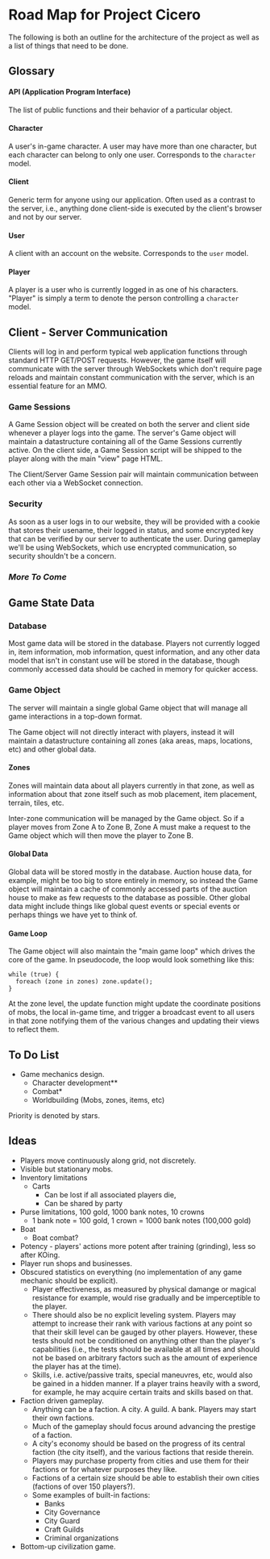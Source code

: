 # Road Map for Project Cicero

The following is both an outline for the architecture of the project as well as a list of things that need to be done.

## Glossary

#### API (Application Program Interface)

The list of public functions and their behavior of a particular object.

#### Character

A user's in-game character. A user may have more than one character, but each character can belong to only one user. Corresponds to the `character` model.

#### Client

Generic term for anyone using our application. Often used as a contrast to the server, i.e., anything done client-side is executed by the client's browser and not by our server.

#### User 

A client with an account on the website. Corresponds to the `user` model.

#### Player

A player is a user who is currently logged in as one of his characters. "Player" is simply a term to denote the person controlling a `character` model.

## Client - Server Communication

Clients will log in and perform typical web application functions through standard HTTP GET/POST requests. However, the game itself will communicate with the server through WebSockets which don't require page reloads and maintain constant communication with the server, which is an essential feature for an MMO. 

### Game Sessions

A Game Session object will be created on both the server and client side whenever a player logs into the game. The server's Game object will maintain a datastructure containing all of the Game Sessions currently active. On the client side, a Game Session script will be shipped to the player along with the main "view" page HTML.

The Client/Server Game Session pair will maintain communication between each other via a WebSocket connection. 

### Security

As soon as a user logs in to our website, they will be provided with a cookie that stores their usename, their logged in status, and some encrypted key that can be verified by our server to authenticate the user. During gameplay we'll be using WebSockets, which use encrypted communication, so security shouldn't be a concern.

### *More To Come*

## Game State Data

### Database

Most game data will be stored in the database. Players not currently logged in, item information, mob information, quest information, and any other data model that isn't in constant use will be stored in the database, though commonly accessed data should be cached in memory for quicker access.

### Game Object

The server will maintain a single global Game object that will manage all game interactions in a top-down format. 

The Game object will not directly interact with players, instead it will maintain a datastructure containing all zones (aka areas, maps, locations, etc) and other global data. 

#### Zones

Zones will maintain data about all players currently in that zone, as well as information about that zone itself such as mob placement, item placement, terrain, tiles, etc. 

Inter-zone communication will be managed by the Game object. So if a player moves from Zone A to Zone B, Zone A must make a request to the Game object which will then move the player to Zone B. 

#### Global Data

Global data will be stored mostly in the database. Auction house data, for example, might be too big to store entirely in memory, so instead the Game object will maintain a cache of commonly accessed parts of the auction house to make as few requests to the database as possible. Other global data might include things like global quest events or special events or perhaps things we have yet to think of.

#### Game Loop

The Game object will also maintain the "main game loop" which drives the core of the game. In pseudocode, the loop would look something like this:

    while (true) {
      foreach (zone in zones) zone.update();
    }

At the zone level, the update function might update the coordinate positions of mobs, the local in-game time, and trigger a broadcast event to all users in that zone notifying them of the various changes and updating their views to reflect them.

## To Do List

* Game mechanics design.
  * Character development**
  * Combat*
  * Worldbuilding (Mobs, zones, items, etc)

Priority is denoted by stars.

## Ideas

* Players move continuously along grid, not discretely.
* Visible but stationary mobs.
* Inventory limitations
  * Carts
    * Can be lost if all associated players die,
    * Can be shared by party
* Purse limitations, 100 gold, 1000 bank notes, 10 crowns
  * 1 bank note = 100 gold, 1 crown = 1000 bank notes (100,000 gold)
* Boat
  * Boat combat?
* Potency - players' actions more potent after training (grinding), less so after KOing.
* Player run shops and businesses.
* Obscured statistics on everything (no implementation of any game mechanic should be explicit). 
  * Player effectiveness, as measured by physical damange or magical resistance for example, would rise gradually and be imperceptible to the player. 
  * There should also be no explicit leveling system. Players may attempt to increase their rank with various factions at any point so that their skill level can be gauged by other players. However, these tests should not be conditioned on anything other than the player's capabilities (i.e., the tests should be available at all times and should not be based on arbitrary factors such as the amount of experience the player has at the time).
  * Skills, i.e. active/passive traits, special maneuvres, etc, would also be gained in a hidden manner. If a player trains heavily with a sword, for example, he may acquire certain traits and skills based on that.
* Faction driven gameplay.
  * Anything can be a faction. A city. A guild. A bank. Players may start their own factions. 
  * Much of the gameplay should focus around advancing the prestige of a faction. 
  * A city's economy should be based on the progress of its central faction (the city itself), and the various factions that reside therein. 
  * Players may purchase property from cities and use them for their factions or for whatever purposes they like.
  * Factions of a certain size should be able to establish their own cities (factions of over 150 players?).
  * Some examples of built-in factions:
    * Banks
    * City Governance
    * City Guard
    * Craft Guilds
    * Criminal organizations
* Bottom-up civilization game.
